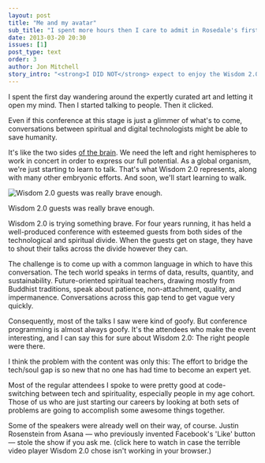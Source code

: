 ```yaml
---
layout: post
title: "Me and my avatar"
sub_title: "I spent more hours then I care to admit in Rosedale's first virtual world, Second Life. Here's what I loved and hated about it."
date: 2013-03-20 20:30
issues: [1]
post_type: text
order: 3
author: Jon Mitchell
story_intro: "<strong>I DID NOT</strong> expect to enjoy the Wisdom 2.0 conference, so for the first day of it, I didn't. Expectations have a way of fulfilling themselves."
---
```


I spent the first day wandering around the expertly curated art and letting it open my mind. Then I started talking to people. Then it clicked.


Even if this conference at this stage is just a glimmer of what's to come, conversations between spiritual and digital technologists might be able to save humanity.

It's like the two sides <a href="#">of the brain</a>. We need the left and right hemispheres to work in concert in order to express our full potential. As a global organism, we're just starting to learn to talk. That's what Wisdom 2.0 represents, along with many other embryonic efforts. And soon, we'll start learning to walk.

<div>
    <img src='/img/issue-cover-n1.jpg' alt='Wisdom 2.0 guests was really brave enough.'>
    <p class="story-content__img-title">Wisdom 2.0 guests was really brave enough.</p>
</div>

Wisdom 2.0 is trying something brave. For four years running, it has held a well-produced conference with esteemed guests from both sides of the technological and spiritual divide. When the guests get on stage, they have to shout their talks across the divide however they can.

The challenge is to come up with a common language in which to have this conversation. The tech world speaks in terms of data, results, quantity, and sustainability. Future-oriented spiritual teachers, drawing mostly from Buddhist traditions, speak about patience, non-attachment, quality, and impermanence. Conversations across this gap tend to get vague very quickly.

Consequently, most of the talks I saw were kind of goofy. But conference programming is almost always goofy. It's the attendees who make the event interesting, and I can say this for sure about Wisdom 2.0: The right people were there.

I think the problem with the content was only this: The effort to bridge the tech/soul gap is so new that no one has had time to become an expert yet.

Most of the regular attendees I spoke to were pretty good at code-switching between tech and spirituality, especially people in my age cohort. Those of us who are just starting our careers by looking at both sets of problems are going to accomplish some awesome things together.

Some of the speakers were already well on their way, of course. Justin Rosenstein from Asana — who previously invented Facebook's 'Like' button — stole the show if you ask me. (click here to watch in case the terrible video player Wisdom 2.0 chose isn't working in your browser.)

